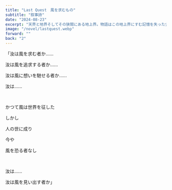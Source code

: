 ```yaml
---
title: "Last Quest　風を求むもの"
subtitle: "叙事詩"
date: "2024-08-23"
excerpt: "天界と地界そしてその狭間にある地上界。物語はこの地上界にすむ記憶を失った少年リュクを中心に始まっていく。リュクの過去とは、その過去に関わる天界と地界の争いとは、そしてリュクの将来は。２０００年にも及ぶ世界を描いた異世界ファンタジーここに現る。"
image: "/novel/lastquest.webp"
forward: ""
back: "2"
---
```

「汝は風を求む者か……

汝は風を追求する者か……

汝は風に想いを馳せる者か……

汝は……

<br />

かつて風は世界を征した

しかし

人の世に成り

今や

風を恐る者なし

<br />

汝は……

汝は風を見い出す者か」
